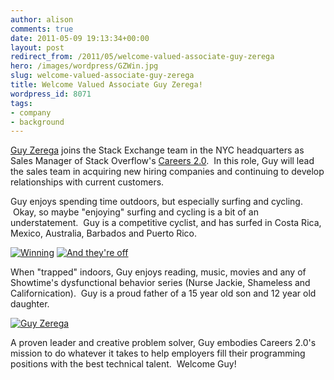 ```yaml
---
author: alison
comments: true
date: 2011-05-09 19:13:34+00:00
layout: post
redirect_from: /2011/05/welcome-valued-associate-guy-zerega
hero: /images/wordpress/GZWin.jpg
slug: welcome-valued-associate-guy-zerega
title: Welcome Valued Associate Guy Zerega!
wordpress_id: 8071
tags:
- company
- background
---
```


[Guy Zerega](http://stackoverflow.com/users/738643/guyzee) joins the Stack Exchange team in the NYC headquarters as Sales Manager of Stack Overflow's [Careers 2.0](http://careers.stackoverflow.com).  In this role, Guy will lead the sales team in acquiring new hiring companies and continuing to develop relationships with current customers.

Guy enjoys spending time outdoors, but especially surfing and cycling.  Okay, so maybe "enjoying" surfing and cycling is a bit of an understatement.  Guy is a competitive cyclist, and has surfed in Costa Rica, Mexico, Australia, Barbados and Puerto Rico.

[![Winning](/blog/images/wordpress/GZWin.jpg)](/blog/images/wordpress/GZWin.jpg) [![And they're off](/blog/images/wordpress/GZSprint3-e1304955628610.jpg)](/blog/images/wordpress/GZSprint3.jpg)

When "trapped" indoors, Guy enjoys reading, music, movies and any of Showtime's dysfunctional behavior series (Nurse Jackie, Shameless and Californication).  Guy is a proud father of a 15 year old son and 12 year old daughter.

[![Guy Zerega](/blog/images/wordpress/Outside-Shorts.Hat1_-e1304959684932.jpg)](/blog/images/wordpress/Outside-Shorts.Hat1_.jpg)

A proven leader and creative problem solver, Guy embodies Careers 2.0's mission to do whatever it takes to help employers fill their programming positions with the best technical talent.  Welcome Guy!
